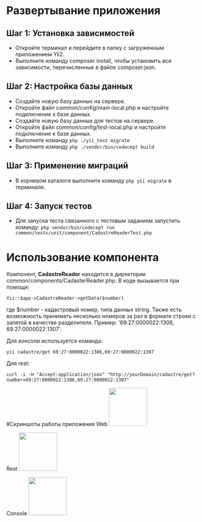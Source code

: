 # Развертывание приложения

## Шаг 1: Установка зависимостей
- Откройте терминал и перейдите в папку с загруженным приложением Yii2.
- Выполните команду composer install, чтобы установить все зависимости, перечисленные в файле composer.json.

## Шаг 2: Настройка базы данных
- Создайте новую базу данных на сервере.
- Откройте файл common/config/main-local.php и настройте подключение к базе данных.
- Создайте новую базу данных для тестов на сервере.
- Откройте файл common/config/test-local.php и настройте подключение к базе данных.
- Выполните команду `php ./yii_test migrate`
- Выполните команду `php ./vendor/bin/codecept build`


## Шаг 3: Применение миграций
- В корневом каталоге выполните команду `php yii migrate` в терминале.

## Шаг 4: Запуск тестов
- Для запуска теста связанного с тестовым заданием запустить команду:
`php vendor/bin/codecept run common/tests/unit/component/CadastreReaderTest.php`

# Использование компонента
Компонент, **CadastreReader** находится в директории common/components/CadasterReader.php.
В коде вызывается при помощи: 
```
Yii::$app->CadastreReader->getData($number)
```
где $number - кадастровый номер, типа данных string. Также есть возможность принимать несколько номеров за раз в формате строки с запятой в качестве разделителя. 
Пример: '69:27:0000022:1306, 69:27:0000022:1307'.

Для консоли используется команда:
```
yii cadastre/get 69:27:0000022:1306,69:27:0000022:1307 
```
Для rest:
```
curl -i -H "Accept:application/json" "http://yourDomain/cadastre/get?number=69:27:0000022:1306,69:27:0000022:1307"
```

#Скриншоты работы приложения
Web
<img src="https://imgur.com/3AjszkI" height="100px">

Rest
<img src="https://imgur.com/Ki2Tbso" height="100px">

Console
<img src="https://imgur.com/NLFgZqn" height="100px">